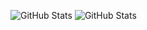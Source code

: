 ![GitHub Stats](https://github-readme-stats.vercel.app/api?username=andrewboessen&theme=graywhite&show_icons=true&hide_border=true&count_private=true) ![GitHub Stats](https://github-readme-streak-stats.herokuapp.com/?user=andrewboessen&theme=graywhite&hide_border=true)
